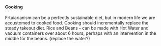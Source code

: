 #### Cooking

Frtuiarianism can be a perfectly sustainable diet, but in modern life we are accustomed to cooked 
food. 
Cooking should incrementally replace the steady takeout diet.
Rice and Beans – can be made with Hot Water and vacuum containers over about 6 hours, perhaps 
with an intervention in the middle for the beans. (replace the water?)